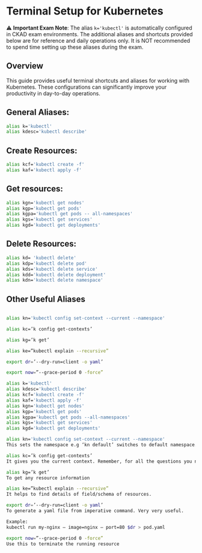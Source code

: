 # Terminal Setup for Kubernetes

⚠️ **Important Exam Note**:
The alias `k='kubectl'` is automatically configured in CKAD exam environments. The additional aliases and shortcuts provided below are for reference and daily operations only. It is NOT recommended to spend time setting up these aliases during the exam.

## Overview

This guide provides useful terminal shortcuts and aliases for working with Kubernetes. These configurations can significantly improve your productivity in day-to-day operations.

## **General Aliases:**

```bash
alias k='kubectl'
alias kdesc='kubectl describe'
```

## **Create Resources:**

```bash
alias kcf='kubectl create -f'
alias kaf='kubectl apply -f'
```

## **Get resources:**

```bash
alias kgn='kubectl get nodes'
alias kgp='kubectl get pods'
alias kgpa='kubectl get pods -- all-namespaces'
alias kgs='kubectl get services'
alias kgd='kubectl get deployments'
```

## **Delete Resources:**

```bash
alias kd= 'kubectl delete'
alias kdp='kubectl delete pod'
alias kds='kubectl delete service'
alias kdd='kubectl delete deployment'
alias kdn='kubectl delete namespace'
```

## Other Useful Aliases

```bash

alias kn='kubectl config set-context --current --namespace'

alias kc=’k config get-contexts’

alias kg=’k get’

alias ke=”kubectl explain --recursive”

export dr=’--dry-run=client -o yaml’

export now=”--grace-period 0 -force”

alias k='kubectl'
alias kdesc='kubectl describe'
alias kcf='kubectl create -f'
alias kaf='kubectl apply -f'
alias kgn='kubectl get nodes'
alias kgp='kubectl get pods'
alias kgpa='kubectl get pods --all-namespaces'
alias kgs='kubectl get services'
alias kgd='kubectl get deployments'
```

```bash
alias kn='kubectl config set-context --current --namespace'
This sets the namespace e.g ‘kn default’ switches to default namespace.

alias kc=’k config get-contexts’
It gives you the current context. Remember, for all the questions you need to setup the cluster and context according to the question instruction.

alias kg=’k get’
To get any resource information

alias ke=”kubectl explain --recursive”
It helps to find details of field/schema of resources.

export dr=’--dry-run=client -o yaml’
To generate a yaml file from imperative command. Very very useful.

Example:
kubectl run my-nginx — image=nginx — port=80 $dr > pod.yaml

export now=”--grace-period 0 -force”
Use this to terminate the running resource
```
